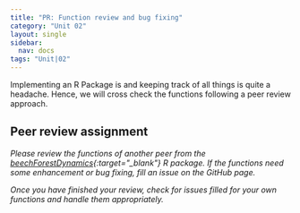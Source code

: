 ```yaml
---
title: "PR: Function review and bug fixing"
category: "Unit 02"
layout: single
sidebar:
  nav: docs
tags: "Unit|02"
---
```


Implementing an R Package is and keeping track of all things is quite a headache. Hence, we will cross check the functions following a peer review approach.

## Peer review assignment
*Please review the functions of another peer from the [beechForestDynamics](https://github.com/marburg-open-courseware/beechForestDynamics){:target="_blank"} R package. If the functions need some enhancement or bug fixing, fill an issue on the GitHub page.*

*Once you have finished your review, check for issues filled for your own functions and handle them appropriately.*
